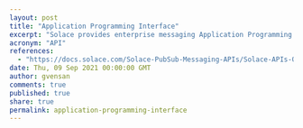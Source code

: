 ```yaml
---
layout: post
title: "Application Programming Interface"
excerpt: "Solace provides enterprise messaging Application Programming Interfaces (APIs) that enable you to develop applications for use with Solace PubSub+."
acronym: "API"
references:
  - "https://docs.solace.com/Solace-PubSub-Messaging-APIs/Solace-APIs-Overview.htm"
date: Thu, 09 Sep 2021 00:00:00 GMT
author: gvensan
comments: true
published: true
share: true
permalink: application-programming-interface
---
```

